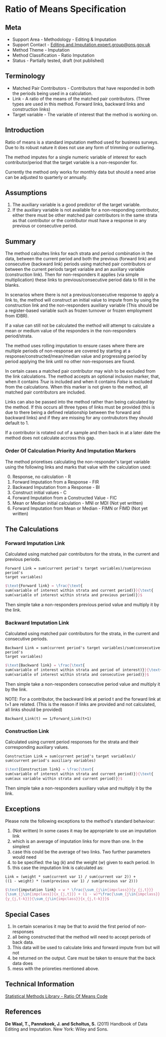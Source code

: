 # Ratio of Means Specification

## Meta

* Support Area - Methodology - Editing & Imputation
* Support Contact - <Editing.and.Imputation.expert.group@ons.gov.uk>
* Method Theme - Imputation
* Method Classification - Ratio Imputation
* Status - Partially tested, draft (not published)

## Terminology

* Matched Pair Contributors - Contributors that have responded in both
  the periods being used in a calculation.
* Link - A ratio of the means of the matched pair contributors. (Three
  types are used in this method. Forward links, backward links and
  construction links)
* Target variable - The variable of interest that the method
  is working on.

## Introduction

Ratio of means is a standard imputation method used for business
surveys. Due to its robust nature it does not use any form of trimming
or outliering.

The method imputes for a single numeric variable of interest for each
contributor/period that the target variable is a non-responder for.

Currently the method only works for monthly data but should a need arise
can be adjusted to quarterly or annually.

## Assumptions

1. The auxiliary variable is a good predictor of the target variable.
2. If the auxiliary variable is not available for a non-responding
   contributor, either there must be other matched pair contributors in
   the same strata as that contributor or the contributor must have a
   response in any previous or consecutive period.

## Summary

The method calcultes links for each strata and period combination in the data,
between the current period and both the previous (forward link) and consecutive
(backward link) periods using matched pair contributors or between the current
periods target variable and an auxiliary variable (construction link). Then for
non-responders it applies (via simple multiplication) these links to
previous/consecutive period data to fill in the blanks.

In scenarios where there is not a previous/consecutive response to apply a link
to, the method will construct an initial value to impute from by using the
construction link and the non-responders auxiliary variable (This should be a
register-based variable such as frozen turnover or frozen employment from IDBR).

If a value can still not be calculated the method will attempt to calculate a
mean or medium value of the responders in the non-responders period/strata.

The method uses rolling imputation to ensure cases where there are multiple
periods of non-response are covered by starting at a
response/constructed/mean/median value and progressing period by period applying
the link until no other non-responses are found.

In certain cases a matched pair contributor may wish to be excluded from the link
calculations. The method accepts an optional inclusion marker, that, when it
contains *True* is included and when it contains *False* is excluded from the
calculations. When this marker is not given to the method, all matched pair
contributors are included.

Links can also be passed into the method rather than being calculated by the
method. If this occurs all three types of links must be provided (this is due to
there being a defined relationship between the forward and backward links) and if
they are missing for any contrubutors they should default to 1.

If a contributor is rotated out of a sample and then back in at a later date the
method does not calculate accross this gap.

### Order Of Calculation Priority And Imputation Markers

The method prioretises calculating the non-responder's target variable using the
following links and marks that value with the calculation used:

0. Response, no calculation - R
1. Forward Imputation from a Response - FIR
2. Backward Imputation from a Response - BI
3. Construct initial values - C
4. Forward Imputation from a Constructed Value - FIC
5. Mean or Median initial calculation - MNI or MDI (Not yet written)
6. Forward Imputation from Mean or Median - FIMN or FIMD (Not yet written)

## The Calculations

### Forward Imputation Link

Calculated using matched pair contributors for the strata, in the current and
previous periods.

```text
Forward Link = sum(current period's target variables)/sum(previous period's
target variables)
```

```latex
$\text{Forward link} = \frac{\text{
sum(variable of interest within strata and current period)}}{\text{
sum(variable of interest within strata and previous period)}}$
```

Then simple take a non-responders previous period value and multiply it by
the link.

### Backward Imputation Link

Calculated using matched pair contributors for the strata, in the current and
consecutive periods.

```text
Backward Link = sum(current period's target variables)/sum(consecutive period's
target variables)
```

```latex
$\text{Backward link} = \frac{\text{
sum(variable of interest within strata and period of interest)}}{\text{
sum(variable of interest within strata and consecutive period)}}$
```

Then simple take a non-responders consecutive period value and multiply it by
the link.

NOTE: For a contributor, the backward link at period t and the forward link at
t+1 are related. (This is the reason if links are provided and not calculated,
all links should be provided)

```text
Backward_Link(t) == 1/Forward_Link(t+1)
```

### Construction Link

Calculated using current period responses for the strata and their corresponding
auxiliary values.

```text
Construction Link = sum(current period's target variables)/
sum(current period's auxiliary variables)
```

```latex
$\text{Construction link} = \frac{\text{
sum(variable of interest within strata and current period)}}{\text{
sum(aux variable within strata and current period)}}$
```

Then simple take a non-responders auxiliary value and multiply it by the link.

## Exceptions

Please note the following exceptions to the method's standard
behaviour:

1. (Not written) In some cases it may be appropriate to use an imputation link
2. which is an average of imputation links for more than one. In the simplest
3. case this could be the average of two links. Two further parameters would need
4. to be specified: the lag ($k$) and the weight ($w$) given to each period. In
5. this case the imputation link is calculated as:

```text
Link = (weight * sum(current var 1) / sum(current var 2)) +
((1 - weight) * (sum(previous var 1) / sum(previous var 2)))
```

```latex
$\text{imputation link} = w * \frac{\sum_{j\in{impclass}}{y_{j,t}}}
{\sum_{j\in{impclass}}{x_{j,t}}} + (1 - w)*\frac{\sum_{j\in{impclass}}
{y_{j,t-k}}}{\sum_{j\in{impclass}}{x_{j,t-k}}}$
```

## Special Cases

1. In certain scenarios it may be that to avoid the first period of non-responses
2. all being constructed that the method will need to accept periods of back data.
3. This data will be used to calculate links and forward impute from but will not
4. be returned on the output. Care must be taken to ensure that the back data does
5. mess with the prioreties mentioned above.

## Technical Information

[Statistical Methods Library - Ratio Of Means Code](https://github.com/ONSdigital/statistical-methods-library/blob/main/statistical_methods_library/imputation.py)

## References

**De Waal, T., Pannekoek, J. and Scholtus, S.** (2011) Handbook of Data
Editing and Imputation. New York: Wiley and Sons.
